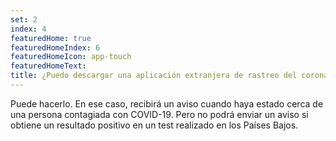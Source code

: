 ```yaml
---
set: 2
index: 4
featuredHome: true
featuredHomeIndex: 6
featuredHomeIcon: app-touch
featuredHomeText: 
title: ¿Puedo descargar una aplicación extranjera de rastreo del coronavirus si estoy fuera de los Países Bajos y la aplicación sigue funcionando en mi país de destino?
---
```

Puede hacerlo. En ese caso, recibirá un aviso cuando haya estado cerca de una persona contagiada con COVID-19. Pero no podrá enviar un aviso si obtiene un resultado positivo en un test realizado en los Países Bajos.
